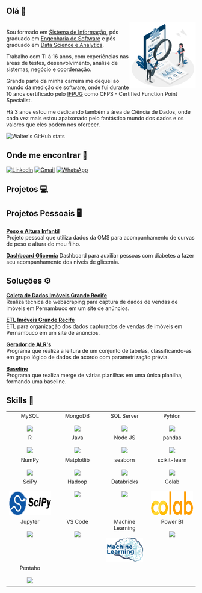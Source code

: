 ## Olá :wave:
  <img align="right" alt="GIF" src="https://github.com/wvcalbuquerque/wvcalbuquerque/blob/main/img/570bfa_93eba704821a45119d72f3c091263817_mv2.gif" width="35%" height="35%" /><br>
Sou formado em <a href="https://universo.edu.br/" target="_blank">Sistema de Informação</a>, pós graduado em <a href="https://pos.unifbv.com.br/" target="_blank">Engenharia de Software</a> e pós graduado em <a href="http://upe.poli.br/" target="_blank">Data Science e Analytics</a>. 

Trabalho com TI à 16 anos, com experiências nas áreas de testes, desenvolvimento, análise de sistemas, negócio e coordenação. 

Grande parte da minha carreira me dequei ao mundo da medição de software, onde fui durante 10 anos certificado pelo <a href="https://www.ifpug.org/?lang=pt" target="_blank">IFPUG</a> como CFPS - Certified Function Point Specialist.

Há 3 anos estou me dedicando também a área de Ciência de Dados, onde cada vez mais estou apaixonado pelo fantástico mundo dos dados e os valores que eles podem nos oferecer.
<br>

![Walter's GitHub stats](https://github-readme-stats.vercel.app/api?username=wvcalbuquerque&hide=issues&show_icons=true) <br>

## Onde me encontrar :speech_balloon:
<a href="https://www.linkedin.com/in/walter-albuquerque-62821022/" target="_blank"><img src="https://edent.github.io/SuperTinyIcons/images/svg/linkedin.svg" width="40" title="Linkedin" /></a>  <a href="mailto:walter.vieira81@gmail.com" target="_blank"><img src="https://github.com/ismael-araujo/ismael-araujo/blob/main/gmail-icon.png?raw=true" width="40" title="Gmail"/></a>  <a href="https://wa.me/5581988284821" target="_blank"><img src="https://camo.githubusercontent.com/945d32cdd8d51fe844ca8b2976914ae8786586607aee1cba24d7318e24b30411/68747470733a2f2f6564656e742e6769746875622e696f2f537570657254696e7949636f6e732f696d616765732f7376672f77686174736170702e737667" width="40" title="WhatsApp"/> </a> <br>

## Projetos :computer:


## Projetos Pessoais :desktop_computer:
**[Peso e Altura Infantil](https://github.com/wvcalbuquerque/eda_pesoalturainfantil_python "Peso e Altura Infantil")**
<br>Projeto pessoal que utiliza dados da OMS para acompanhamento de curvas de peso e altura do meu filho.

**[Dashboard Glicemia](https://github.com/wvcalbuquerque/dash_glicemia_pbi "Dashboard Glicemia")**
Dashboard para auxiliar pessoas com diabetes a fazer seu acompanhamento dos níveis de glicemia.

## Soluções :gear:
**[Coleta de Dados Imóveis Grande Recife](https://github.com/wvcalbuquerque/coletadados_imoveisgranderecifevendavenda_nodejs "Coleta de Dados Imóveis Grande Recife")**
<br>Realiza técnica de webscraping para captura de dados de vendas de imóveis em Pernambuco em um site de anúncios.

**[ETL Imóveis Grande Recife](https://github.com/wvcalbuquerque/etl_imoveisgranderecifevendavenda_nodejs "ETL Imóveis Grande Recife")**
<br>ETL para organização dos dados capturados de vendas de imóveis em Pernambuco em um site de anúncios.

**[Gerador de ALR's](http://github.com/wvcalbuquerque/programa_geradoralr_java "Gerador de ALR's")**
<br>Programa que realiza a leitura de um conjunto de tabelas, classificando-as em grupo lógico de dados de acordo com parametrização prévia.

**[Baseline](https://github.com/wvcalbuquerque/programa_baseline_java "Baseline")**
<br>Programa que realiza merge de várias planilhas em uma única planilha, formando uma baseline.

## Skills :brain:

<table>
  <tbody>
    <tr valign="top">
      <td width="25%" align="center">
        <span>MySQL</span><br><br>
        <img height="64px" src="https://cdn.svgporn.com/logos/mysql.svg">
      </td>
      <td width="25%" align="center">
        <span>MongoDB</span><br><br>
        <img height="64px" src="https://cdn.svgporn.com/logos/mongodb.svg">
      </td>
      <td width="25%" align="center">
        <span>SQL Server</span><br><br>
        <img height="64px" src="http://allvectorlogo.com/img/2017/02/microsoft-sql-server-logo.png">
      </td>    
      <td width="25%" align="center">
        <span>Pyhton</span><br><br>
        <img height="64px" src="https://cdn.svgporn.com/logos/python.svg">
      </td>
    </tr>
    <tr valign="top">
      <td width="25%" align="center">
        <span>R</span><br><br>
        <img height="64px" src="https://www.r-project.org/logo/Rlogo.png">
      </td>
      <td width="25%" align="center">
        <span>Java</span><br><br>
        <img height="64px" src="https://cdn.svgporn.com/logos/java.svg">
      </td>
      <td width="25%" align="center">
        <span>Node JS</span><br><br>
        <img height="64px" src="https://cdn.svgporn.com/logos/nodejs.svg">
      </td>    
      <td width="25%" align="center">
        <span>pandas</span><br><br>
        <img height="64px" src="https://pandas.pydata.org/static/img/pandas.svg">
      </td>
    </tr>
    <tr valign="top">
      <td width="25%" align="center">
        <span>NumPy</span><br><br>
        <img height="64px" src="https://numpy.org/images/logos/numpy.svg">
      </td>
      <td width="25%" align="center">
        <span>Matplotlib</span><br><br>
        <img height="64px" src="https://matplotlib.org/_images/sphx_glr_logos2_001.png">
      </td>
      <td width="25%" align="center">
        <span>seaborn</span><br><br>
        <img height="64px" src="https://seaborn.pydata.org/_static/logo-wide-lightbg.svg">
      </td>
      <td width="25%" align="center">
        <span>scikit-learn</span><br><br>
        <img height="64px" src="https://scikit-learn.org/stable/_images/scikit-learn-logo-notext.png">
      </td>
    </tr>
    <tr valign="top">
      <td width="25%" align="center">
        <span>SciPy</span><br><br>
        <img height="64px" src="https://github.com/wvcalbuquerque/wvcalbuquerque/blob/main/img/pngaaa.com-1971125.png">
      </td>
      <td width="25%" align="center">
        <span>Hadoop</span><br><br>
        <img height="64px" src="https://cdn.svgporn.com/logos/hadoop.svg">
      </td>
      <td width="25%" align="center">
        <span>Databricks</span><br><br>
        <img height="64px" src="https://cdn.freelogovectors.net/wp-content/uploads/2020/11/databricks-logo.png">
      </td>
      <td width="25%" align="center">
        <span>Colab</span><br><br>
        <img height="64px" src="https://github.com/wvcalbuquerque/wvcalbuquerque/blob/main/img/pngaaa.com-2510235.png">
      </td>
    </tr>
    <tr valign="top">
      <td width="25%" align="center">
        <span>Jupyter</span><br><br>
        <img height="64px" src="https://cdn.svgporn.com/logos/jupyter.svg">
      </td>
      <td width="25%" align="center">
        <span>VS Code</span><br><br>
        <img height="64px" src="https://cdn.svgporn.com/logos/visual-studio-code.svg">
      </td>
      <td width="25%" align="center">
        <span>Machine Learning</span><br><br>
        <img height="64px" src="https://github.com/wvcalbuquerque/wvcalbuquerque/blob/main/img/pngaaa.com-2517524.png">
      </td>
      <td width="25%" align="center">
        <span>Power BI</span><br><br>
        <img height="64px" src="https://uploaddeimagens.com.br/images/002/851/738/full/powerbi_logo.png?1598489763">
      </td>
    </tr>
    <tr valign="top">
      <td width="25%" align="center">
        <span>Pentaho</span><br><br>
        <img height="64px" src="https://cdn.freelogovectors.net/wp-content/uploads/2018/06/pentaho-logo.png">
      </td>      
    </tr>
  </tbody>
</table>
